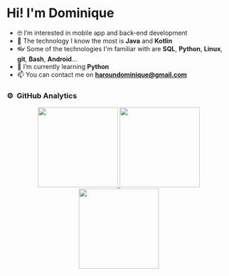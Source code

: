 # Hi! I'm Dominique

- 🤓 I’m interested in mobile app and back-end development
- 💪 The technology I know the most is **Java** and **Kotlin**
- 👓 Some of the technologies I'm familiar with are **SQL**, **Python**, **Linux**, **git**, **Bash**, **Android**...
- 🔎 I’m currently learning **Python**
- 📫 You can contact me on **haroundominique@gmail.com**

### ⚙️ &nbsp;GitHub Analytics
<p align="center">
<a href="https://github.com/HarounDominique">
  <img height="180em" src="https://github-readme-stats-eight-theta.vercel.app/api?username=HarounDominique&show_icons=true&theme=algolia&include_all_commits=true&count_private=true"/>
  <img height="180em" src="https://github-readme-stats.vercel.app/api?username=HarounDominique&show_icons=true&theme=merko"/>
  <img height="180em" src="https://github-readme-stats-eight-theta.vercel.app/api/top-langs/?username=HarounDominique&layout=compact&langs_count=8&theme=algolia"/>
</a>
</p>

<!---
HarounDominique/HarounDominique is a ✨ special ✨ repository because its `README.md` (this file) appears on your GitHub profile.
You can click the Preview link to take a look at your changes.
--->
